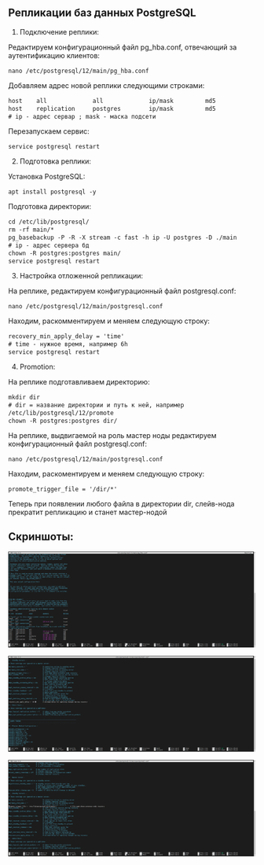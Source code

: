 ## Репликации баз данных PostgreSQL

1. Подключение реплики:

Редактируем конфигурационный файл pg_hba.conf, отвечающий за аутентификацию клиентов:
```
nano /etc/postgresql/12/main/pg_hba.conf
```
Добавляем адрес новой реплики следующими строками:
```
host    all             all             ip/mask         md5
host    replication     postgres        ip/mask         md5
# ip - адрес сервар ; mask - маска подсети
```
Перезапускаем сервис:
```
service postgresql restart
```

2. Подготовка реплики:

Установка PostgreSQL:
```
apt install postgresql -y
```
Подготовка директории:
```
cd /etc/lib/postgresql/
rm -rf main/*
pg_basebackup -P -R -X stream -c fast -h ip -U postgres -D ./main
# ip - адрес сервера бд
chown -R postgres:postgres main/
service postgresql restart
```


3. Настройка отложенной репликации:

На реплике, редактируем конфигурационный файл postgresql.conf:
```
nano /etc/postgresql/12/main/postgresql.conf
```
Находим, раскомментируем и меняем следующую строку:
```
recovery_min_apply_delay = 'time'
# time - нужное время, например 6h
service postgresql restart
```

4. Promotion:

На реплике подготавливаем директорию:
```
mkdir dir
# dir = название директории и путь к ней, например /etc/lib/postgresql/12/promote
chown -R postgres:postgres dir/
```
На реплике, выдвигаемой на роль мастер ноды редактируем конфигурационный файл postgresql.conf:
```
nano /etc/postgresql/12/main/postgresql.conf
```
Находим, раскоментируем и меняем следующую строку:
```
promote_trigger_file = '/dir/*'
```
Теперь при появлении любого файла в директории dir, слейв-нода прекратит репликацию и станет мастер-нодой

## Скриншоты:

![](IMG/practice4-1.png?raw=true)

![](IMG/practice4-2.png?raw=true)

![](IMG/practice4-3.png?raw=true)
